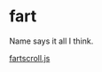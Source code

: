 # fart
Name says it all I think. 

[fartscroll.js](https://github.com/theonion/fartscroll.js "fartscroll.js")
